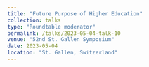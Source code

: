 ```yaml
---
title: "Future Purpose of Higher Education"
collection: talks
type: "Roundtable moderator"
permalink: /talks/2023-05-04-talk-10
venue: "52nd St. Gallen Symposium"
date: 2023-05-04
location: "St. Gallen, Switzerland"
---
```

